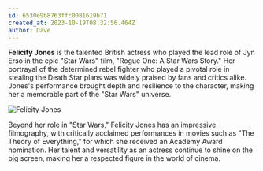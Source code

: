 ```yaml
---
id: 6530e9b8763ffc0081619b71
created_at: 2023-10-19T08:32:56.464Z
author: Dave
---
```


**Felicity Jones** is the talented British actress who played the lead role of Jyn Erso in the epic "Star Wars" film, "Rogue One: A Star Wars Story." Her portrayal of the determined rebel fighter who played a pivotal role in stealing the Death Star plans was widely praised by fans and critics alike. Jones's performance brought depth and resilience to the character, making her a memorable part of the "Star Wars" universe.

![Felicity Jones](https://upload.wikimedia.org/wikipedia/commons/thumb/7/7b/Felicity_Jones_%28GQ_2014%29.jpg/480px-Felicity_Jones_%28GQ_2014%29.jpg)

Beyond her role in "Star Wars," Felicity Jones has an impressive filmography, with critically acclaimed performances in movies such as "The Theory of Everything," for which she received an Academy Award nomination. Her talent and versatility as an actress continue to shine on the big screen, making her a respected figure in the world of cinema.
